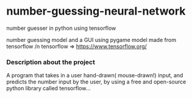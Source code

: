 # number-guessing-neural-network
number guesser in python using tensorflow

number guessing model and a GUI using pygame
model made from tensorflow /n
tensorflow => https://www.tensorflow.org/

<h3>Description about the project</h3>
  
A program that takes in a user hand-drawn( mouse-drawn!) input, and
predicts the number input by the user, by using a free and open-source
python library called tensorflow...

